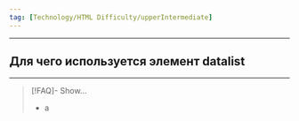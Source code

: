 ```yaml
---
tag: [Technology/HTML Difficulty/upperIntermediate]
---
```

----
## Для чего используется элемент datalist
----
> [!FAQ]- Show...
> - а 